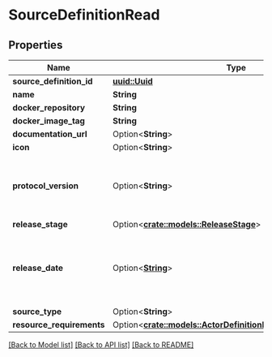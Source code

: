 # SourceDefinitionRead

## Properties

Name | Type | Description | Notes
------------ | ------------- | ------------- | -------------
**source_definition_id** | [**uuid::Uuid**](uuid::Uuid.md) |  | 
**name** | **String** |  | 
**docker_repository** | **String** |  | 
**docker_image_tag** | **String** |  | 
**documentation_url** | Option<**String**> |  | [optional]
**icon** | Option<**String**> |  | [optional]
**protocol_version** | Option<**String**> | The Airbyte Protocol version supported by the connector | [optional]
**release_stage** | Option<[**crate::models::ReleaseStage**](ReleaseStage.md)> |  | [optional]
**release_date** | Option<[**String**](string.md)> | The date when this connector was first released, in yyyy-mm-dd format. | [optional]
**source_type** | Option<**String**> |  | [optional]
**resource_requirements** | Option<[**crate::models::ActorDefinitionResourceRequirements**](ActorDefinitionResourceRequirements.md)> |  | [optional]

[[Back to Model list]](../README.md#documentation-for-models) [[Back to API list]](../README.md#documentation-for-api-endpoints) [[Back to README]](../README.md)


